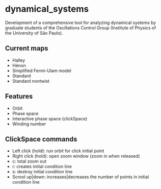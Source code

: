 # dynamical_systems
Development of a comprehensive tool for analyzing dynamical systems by graduate students of the Oscillations Control Group (Institute of Physics of the University of São Paulo).

## Current maps
* Halley
* Hénon
* Simplified Fermi-Ulam model
* Standard
* Standard nontwist 

## Features
* Orbit 
* Phase space
* Interactive phase space (clickSpace)
* Winding number

## ClickSpace commands
* Left click (hold): run orbit for click initial point
* Right click (hold): open zoom window (zoom in when released)
* c: total zoom out
* r: creates initial condition line
* s: destroy initial condition line
* Scrool up|down: increases|decreases the number of points in initial condition line

